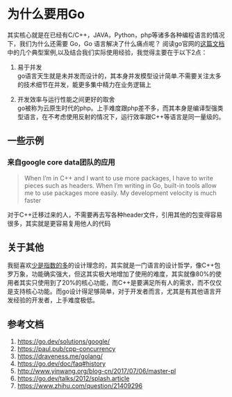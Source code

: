 # 为什么要用Go
其实核心就是在已经有C/C++，JAVA，Python，php等诸多各种编程语言的情况下，我们为什么还需要 Go，Go 语言解决了什么痛点呢？
阅读go官网的[这篇文档](https://go.dev/solutions/google/)中的几个典型案例,以及结合我们实际使用经验，我觉得主要在于以下2点： 

1. 易于并发  
go语言天生就是未并发而设计的，其本身并发模型设计简单.不需要关注太多的技术细节在并发，能更多集中精力在业务逻辑上

2. 开发效率与运行性能之间更好的取舍  
go被称为云原生时代的php。上手难度跟php差不多，而其本身是编译型强类型语言，在不考虑使用反射的情况下，运行效率跟C++等语言是同一量级的。

## 一些示例
### 来自google core data团队的应用
> When I’m in C++ and I want to use more packages, I have to write pieces such as headers. When I’m writing in Go, built-in tools allow me to use packages more easily. My development velocity is much faster

对于C++迁移过来的人，不需要再去写各种header文件，引用其他的包变得容易很多，其实就是更容易复用他人的代码

## 关于其他
我挺喜欢[少是指数的多](https://commandcenter.blogspot.com/2012/06/less-is-exponentially-more.html)的设计理念的，其实就是一门语言的设计哲学，像C++包罗万象，功能确实强大，但这其实极大地增加了使用的难度，其实就像80%的使用者其实只使用到了20%的核心功能，而C++是要满足所有人的需求，而不仅仅是支持核心功能。而go设计得足够简单，对于开发者而言，尤其是有其他语言开发经验的开发者，上手难度极低。


## 参考文档
1. <https://go.dev/solutions/google/>
2. <https://paul.pub/cpp-concurrency>
3. <https://draveness.me/golang/>
4. <https://go.dev/doc/faq#history>
5. <http://www.yinwang.org/blog-cn/2017/07/06/master-pl>
6. <https://go.dev/talks/2012/splash.article>
7. <https://www.zhihu.com/question/21409296>